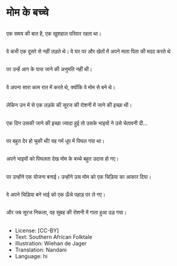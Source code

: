 # मोम के बच्चे

##
एक समय की बात है, एक खुशहाल परिवार रहता था।

##
वे कभी एक दूसरे से नहीं लड़ते थे। वे घर पर और खेतों में अपने माता पिता की मदद करते थे

##
पर उन्हेंं आग के पास जाने की अनुमति नहीं थी।

##
वे अपना सारा काम रात में करते थे, क्योंकि वे मोम से बने थे।

##
लेकिन उन में से एक लड़के की सूरज की रोशनी में जाने की इच्छा थी।

##
एक दिन उसकी जाने की इच्छा ज्यादा हुई तो उसके भाइयों ने उसे चेतावनी दी...

##
पर बहुत देर हो चुकी थी! वह गर्म धूप में पिघल गया था।

##
अपने भाइयों को पिघलता देख मोम के बच्चे बहुत उदास हो गए।

##
पर उन्होंने एक योजना बनाई। उन्होंने उस मोम को एक चिड़िया का आकार दिया।

##
वे अपने चिड़िया बने भाई को एक ऊँचे पहाड़ पर ले गए।

##
और जब सूरज निकला, वह सुबह की रोशनी में गाता हुआ उड़ गया।

##
* License: [CC-BY]
* Text: Southern African Folktale
* Illustration: Wiehan de Jager
* Translation: Nandani
* Language: hi
